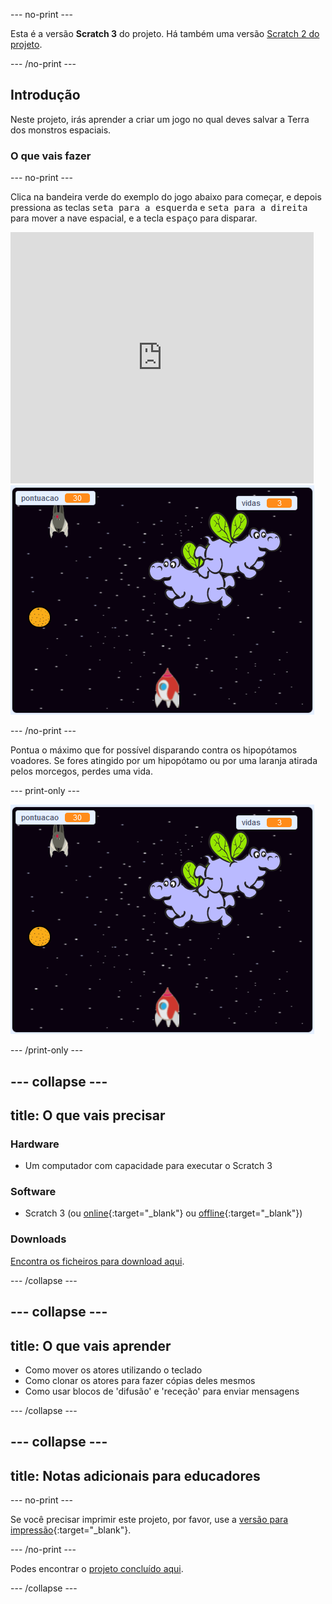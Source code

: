 --- no-print ---

Esta é a versão **Scratch 3** do projeto. Há também uma versão [Scratch 2 do projeto](https://projects.raspberrypi.org/en/projects/clone-wars-scratch2).

--- /no-print ---

## Introdução

Neste projeto, irás aprender a criar um jogo no qual deves salvar a Terra dos monstros espaciais.

### O que vais fazer

--- no-print ---

Clica na bandeira verde do exemplo do jogo abaixo para começar, e depois pressiona as teclas <kbd>seta para a esquerda</kbd> e <kbd>seta para a direita</kbd> para mover a nave espacial, e a tecla <kbd>espaço</kbd> para disparar.

<div class="scratch-preview">
  <iframe allowtransparency="true" width="485" height="402" src="https://scratch.mit.edu/projects/embed/380128689/?autostart=false" frameborder="0" scrolling="no"></iframe>
  <img src="images/showcase.png">
</div>

--- /no-print ---

Pontua o máximo que for possível disparando contra os hipopótamos voadores. Se fores atingido por um hipopótamo ou por uma laranja atirada pelos morcegos, perdes uma vida.

--- print-only ---

![descrição](images/showcase.png)

--- /print-only ---

--- collapse ---
---
title: O que vais precisar
---
### Hardware

+ Um computador com capacidade para executar o Scratch 3

### Software

+ Scratch 3 (ou [online](https://rpf.io/scratchon){:target="_blank"} ou [offline](https://rpf.io/scratchoff){:target="_blank"})

### Downloads

[Encontra os ficheiros para download aqui](http://rpf.io/p/pt-PT/clone-wars-go).

--- /collapse ---

--- collapse ---
---
title: O que vais aprender
---
+ Como mover os atores utilizando o teclado
+ Como clonar os atores para fazer cópias deles mesmos
+ Como usar blocos de 'difusão' e 'receção' para enviar mensagens

--- /collapse ---

--- collapse ---
---
title: Notas adicionais para educadores
---
--- no-print ---

Se você precisar imprimir este projeto, por favor, use a [versão para impressão](https://projects.raspberrypi.org/pt-PT/projects/clone-wars/print){:target="_blank"}.

--- /no-print ---

Podes encontrar o [projeto concluído aqui](http://rpf.io/p/pt-PT/clone-wars-get).

--- /collapse ---